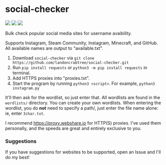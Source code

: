 # social-checker
![](https://img.shields.io/github/issues/landoncrabtree/social-checker)
![](https://img.shields.io/github/stars/landoncrabtree/social-checker)
![](https://img.shields.io/badge/license-QPL--1.0-lightgrey)


Bulk check popular social media sites for username avaibility. 

Supports Instagram, Steam Community, Instagram, Minecraft, and GitHub.
All available names are output to "available.txt". 

1. Download `social-checker` via `git clone https://github.com/landoncrabtree/social-checker.git`
2. Run `pip install requests` or `python3 -m pip install requests` in terminal.
5. Add HTTPS proxies into "proxies.txt".
6. Start the program by running `python3 <script>`. For example, `python3 instagram.py`
  
It'll then ask for the wordlist, so just enter that. All wordlists are found in the `wordlists/` directory. You can create your own wordlists. When entering the wordlist, you do **not** need to specify a path/, just enter the file name alone: ie, enter `3char.txt`.


I recommend https://proxy.webshare.io for HTTP(S) proxies. I've used them personally, and the speeds are great and entirely exclusive to you.

### Suggestions
If you have suggestions for websites to be supported, open an Issue and I'll do my best!
